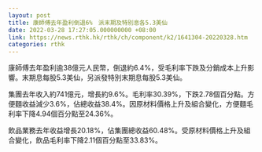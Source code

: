 ```yaml
---
layout: post
title: 康師傅去年盈利倒退6%　派末期及特別息各5.3美仙
date: 2022-03-28 17:27:05.000000000 +08:00
link: https://news.rthk.hk/rthk/ch/component/k2/1641304-20220328.htm
categories: rthk
---
```


康師傅去年盈利逾38億元人民幣，倒退約6.4%，受毛利率下跌及分銷成本上升影響。末期息每股5.3美仙，另派發特別末期息每股5.3美仙。

集團去年收入約741億元，增長約9.6%。毛利率30.39%，下跌2.78個百分點。方便麵收益減少3.6%，佔總收益38.4%。因原材料價格上升及組合變化，方便麵毛利率下降4.94個百分點至24.36%。

飲品業務去年收益增長20.18%，佔集團總收益60.48%。受原材料價格上升及組合變化，飲品毛利率下降2.11個百分點至33.83%。

